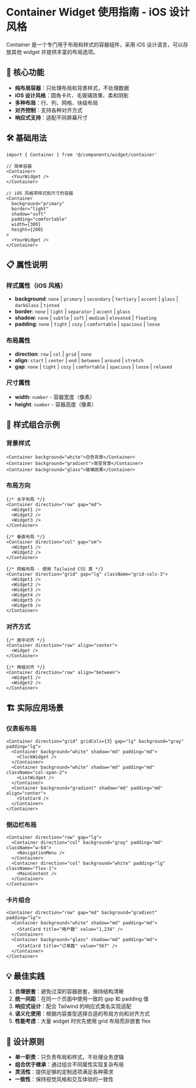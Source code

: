 # Container Widget 使用指南 - iOS 设计风格

Container 是一个专门用于布局和样式的容器组件，采用 iOS 设计语言，可以存放其他 widget 并提供丰富的布局选项。

## 🎯 核心功能

- **纯布局容器**：只处理布局和背景样式，不处理数据
- **iOS 设计风格**：圆角卡片、毛玻璃效果、柔和阴影
- **多种布局**：行、列、网格、块级布局
- **对齐控制**：支持各种对齐方式
- **响应式支持**：适配不同屏幕尺寸

## 🛠️ 基础用法

```tsx
import { Container } from '@/components/widget/container'

// 简单容器
<Container>
  <YourWidget />
</Container>

// iOS 风格带样式和尺寸的容器
<Container 
  background="primary" 
  border="light" 
  shadow="soft" 
  padding="comfortable"
  width={300}
  height={200}
>
  <YourWidget />
</Container>
```

## 📋 属性说明

### 样式属性（iOS 风格）

- **background**: `none` | `primary` | `secondary` | `tertiary` | `accent` | `glass` | `darkGlass` | `tinted`
- **border**: `none` | `light` | `separator` | `accent` | `glass`
- **shadow**: `none` | `subtle` | `soft` | `medium` | `elevated` | `floating`
- **padding**: `none` | `tight` | `cozy` | `comfortable` | `spacious` | `loose`

### 布局属性

- **direction**: `row` | `col` | `grid` | `none`
- **align**: `start` | `center` | `end` | `between` | `around` | `stretch`
- **gap**: `none` | `tight` | `cozy` | `comfortable` | `spacious` | `loose` | `relaxed`

### 尺寸属性

- **width**: `number` - 容器宽度（像素）
- **height**: `number` - 容器高度（像素）

## 🎨 样式组合示例

### 背景样式
```tsx
<Container background="white">白色背景</Container>
<Container background="gradient">渐变背景</Container>
<Container background="glass">玻璃效果</Container>
```

### 布局方向
```tsx
{/* 水平布局 */}
<Container direction="row" gap="md">
  <Widget1 />
  <Widget2 />
  <Widget3 />
</Container>

{/* 垂直布局 */}
<Container direction="col" gap="sm">
  <Widget1 />
  <Widget2 />
</Container>

{/* 网格布局 - 使用 Tailwind CSS 类 */}
<Container direction="grid" gap="lg" className="grid-cols-3">
  <Widget1 />
  <Widget2 />
  <Widget3 />
  <Widget4 />
  <Widget5 />
  <Widget6 />
</Container>
```

### 对齐方式
```tsx
{/* 居中对齐 */}
<Container direction="row" align="center">
  <Widget />
</Container>

{/* 两端对齐 */}
<Container direction="row" align="between">
  <Widget1 />
  <Widget2 />
</Container>
```

## 🏗️ 实际应用场景

### 仪表板布局
```tsx
<Container direction="grid" gridCols={3} gap="lg" background="gray" padding="lg">
  <Container background="white" shadow="md" padding="md">
    <ClockWidget />
  </Container>
  <Container background="white" shadow="md" padding="md" className="col-span-2">
    <ListWidget />
  </Container>
  <Container background="gradient" shadow="md" padding="md" align="center">
    <StatCard />
  </Container>
</Container>
```

### 侧边栏布局
```tsx
<Container direction="row" gap="lg">
  <Container direction="col" background="gray" padding="md" className="w-64">
    <NavigationMenu />
  </Container>
  <Container direction="col" background="white" padding="lg" className="flex-1">
    <MainContent />
  </Container>
</Container>
```

### 卡片组合
```tsx
<Container direction="row" gap="md" background="gradient" padding="lg">
  <Container background="white" shadow="md" padding="md">
    <StatCard title="用户数" value="1,234" />
  </Container>
  <Container background="glass" shadow="md" padding="md">
    <StatCard title="订单数" value="567" />
  </Container>
</Container>
```

## 💡 最佳实践

1. **合理嵌套**：避免过深的容器嵌套，保持结构清晰
2. **统一间距**：在同一个页面中使用一致的 gap 和 padding 值
3. **响应式设计**：配合 Tailwind 的响应式类名实现适配
4. **语义化使用**：根据内容类型选择合适的布局方向和对齐方式
5. **性能考虑**：大量 widget 时优先使用 grid 布局而非嵌套 flex

## 🎯 设计原则

- **单一职责**：只负责布局和样式，不处理业务逻辑
- **组合优于继承**：通过组合不同属性实现复杂布局
- **灵活性**：提供足够的定制选项满足各种需求
- **一致性**：保持视觉风格和交互体验的一致性
